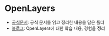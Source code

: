 # OpenLayers

- [공식문서](https://openlayers.org/): 공식 문서를 읽고 정리한 내용을 담은 폴더
- [블로그](https://hyunjinee.tistory.com/category/JavaScript/OpenLayers): OpenLayers에 대한 학습 내용, 경험을 정리
